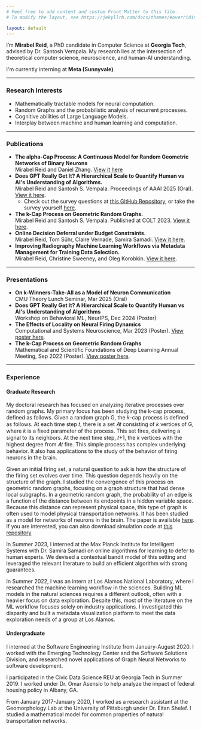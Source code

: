 ```yaml
---
# Feel free to add content and custom Front Matter to this file.
# To modify the layout, see https://jekyllrb.com/docs/themes/#overriding-theme-defaults

layout: default
---
```

<p>
  I’m <strong>Mirabel Reid</strong>, a PhD candidate in Computer Science at <strong>Georgia Tech</strong>, advised by Dr. Santosh Vempala. 
  My research lies at the intersection of theoretical computer science, neuroscience, and human-AI understanding.
</p>
<p>
  I'm currently interning at <strong>Meta (Sunnyvale)</strong>.
</p>
<hr>
<h3>Research Interests</h3>
<ul>
 <li>Mathematically tractable models for neural computation.  </li> 
 <li> Random Graphs and the probabilistic analysis of recurrent processes.</li> 
 <li> Cognitive abilities of Large Language Models.</li> 
 <li> Interplay between machine and human learning and computation.</li> 
 </ul>
 <hr>
<h3>Publications</h3>
<ul>
 <li> <strong>The alpha-Cap Process: A Continuous Model for Random Geometric Networks of Binary Neurons</strong><br>
    Mirabel Reid and Daniel Zhang. <a href="https://arxiv.org/pdf/2508.09396">View it here</a> </li>
  <li>
    <strong>Does GPT Really Get It? A Hierarchical Scale to Quantify Human vs AI's Understanding of Algorithms.</strong><br>
    Mirabel Reid and Santosh S. Vempala. Proceedings of AAAI 2025 (Oral). 
    <a href="https://arxiv.org/abs/2406.14722">View it here</a>.
    <ul>
      <li>
        Check out the survey questions at 
        <a href="https://github.com/mirabelreid/AlgorithmUnderstanding">this GitHub Repository</a>, 
        or take the survey yourself 
        <a href="https://gatech.co1.qualtrics.com/jfe/form/SV_5p4GdL7YEGKV0mG">here</a>.
      </li>
    </ul>
  </li>
  <li>
    <strong>The k-Cap Process on Geometric Random Graphs.</strong><br>
    Mirabel Reid and Santosh S. Vempala. Published at COLT 2023. 
    <a href="https://proceedings.mlr.press/v195/reid23a/reid23a.pdf">View it here</a>.
  </li>
  <li>
    <strong>Online Decision Deferral under Budget Constraints.</strong><br>
    Mirabel Reid, Tom Sühr, Claire Vernade, Samira Samadi. 
    <a href="https://arxiv.org/abs/2409.20489">View it here</a>.
  </li>
  <li>
    <strong>Improving Radiography Machine Learning Workflows via Metadata Management for Training Data Selection.</strong><br>
    Mirabel Reid, Christine Sweeney, and Oleg Korobkin. 
    <a href="https://arxiv.org/abs/2408.12655">View it here</a>.
  </li>
</ul>
<hr>
<h3>Presentations</h3>
<ul>
  <li>
    <strong>On k-Winners-Take-All as a Model of Neuron Communication</strong><br>
    CMU Theory Lunch Seminar, Mar 2025 (Oral)
  </li>
  <li>
    <strong>Does GPT Really Get It? A Hierarchical Scale to Quantify Human vs AI's Understanding of Algorithms</strong><br>
    Workshop on Behavioral ML, NeurIPS, Dec 2024 (Poster)
  </li>
  <li>
    <strong>The Effects of Locality on Neural Firing Dynamics</strong><br>
    Computational and Systems Neuroscience, Mar 2023 (Poster). 
    <a href="https://github.com/mirabelreid/mirabelreid.github.io/raw/master/kcapcosyne.pdf">View poster here</a>.
  </li>
  <li>
    <strong>The k-Cap Process on Geometric Random Graphs</strong><br>
    Mathematical and Scientific Foundations of Deep Learning Annual Meeting, Sep 2022 (Poster). 
    <a href="https://github.com/mirabelreid/mirabelreid.github.io/raw/master/kcapGRGPosterMoDL.pdf">View poster here</a>.
  </li>
</ul>
<hr>
<h3>Experience</h3>
<h4>Graduate Research</h4>
<p>My doctoral research has focused on analyzing iterative processes over random graphs. My primary focus has been studying the k-cap process, defined as follows. Given a random graph G, the 𝑘-cap process is defined as follows. At each time step 𝑡, there is a set 𝐴𝑡 consisting of 𝑘 vertices of G, where 𝑘 is a fixed parameter of the process. This set fires, delivering a signal to its neighbors. At the next time step, 𝑡+1, the 𝑘 vertices with the highest degree from 𝐴𝑡 fire. This simple process has complex underlying behavior. It also has applications to the study of the behavior of firing neurons in the brain.</p>

<p>Given an initial firing set, a natural question to ask is how the structure of the firing set evolves over time. This question depends heavily on the structure of the graph. I studied the convergence of this process on geometric random graphs, focusing on a graph structure that had dense local subgraphs. In a geometric random graph, the probability of an edge is a function of the distance between its endpoints in a hidden variable space. Because this distance can represent physical space, this type of graph is often used to model physical transportation networks. It has been studied as a model for networks of neurons in the brain. The paper is available <a href="https://proceedings.mlr.press/v195/reid23a/reid23a.pdf">here</a>. If you are interested, you can also download simulation code at <a href="https://github.com/mirabelreid/Assemblies-Simulations">this repository </a>
<p> In Summer 2023, I interned at the Max Planck Institute for Intelligent Systems with Dr. Samira Samadi on online algorithms for learning to defer to human experts. We devised a contextual bandit model of this setting and leveraged the relevant literature to build an efficient algorithm with strong guarantees.</p>
 <p> In Summer 2022, I was an intern at Los Alamos National Laboratory, where I researched the machine learning workflow in the sciences. Building ML models in the natural sciences requires a different outlook, often with a heavier focus on data exploration. Despite this, most of the literature on the ML workflow focuses solely on industry applications. I investigated this disparity and built a metadata visualization platform to meet the data exploration needs of a group at Los Alamos.</p>

<h4>Undergraduate</h4>
<p> I interned at the Software Engineering Institute from January-August 2020. I worked with the Emerging Technology Center and the Software Solutions Division, and researched novel applications of Graph Neural Networks to software development.</p>
<p> I participated in the Civic Data Science REU at Georgia Tech in Summer 2019. I worked under Dr. Omar Asensio to help analyze the impact of federal housing policy in Albany, GA. 
<p> From January 2017-January 2020, I worked as a research assistant at the Geomorphology Lab at the University of Pittsburgh under Dr. Eitan Shelef. I studied a mathematical model for common properties of natural transportation networks.</p>

